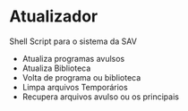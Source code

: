 # Atualizador
 Shell Script para o sistema da SAV
 - Atualiza programas avulsos
 - Atualiza Biblioteca
 - Volta de programa ou biblioteca
 - Limpa arquivos Temporários
 - Recupera arquivos avulso ou os principais

